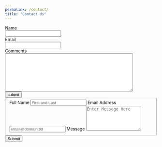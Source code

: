 ```yaml
---
permalink: /contact/
title: "Contact Us"
---
```

<head>
  <meta charset="utf-8">
  <title?forms</title>
  </head>
<body>
  <form class="gform" name="gform" target="hidden_iframe" onsubmit="submitted=true;"
        action="https://docs.google.com/forms/d/e/1FAIpQLSeVfhAKWSZ12j7pDg9sLRwjq5Zrq1s88mR8alNr6Tg4Y_o_gg/formResponse?">
    <label for="entry.2005620554">Name</label><br>
    <input type="text" name="entry.2005620554" id="entry.2005620554"><br>
    <label for="entry.1045781291">Email</label><br>
    <input type="text" name="entry.1045781291" id="entry.1045781291"><br>
    <label for="entry.839337160">Comments</label><br>
    <textarea name="entry.839337160" id="entry.839337160" rows="8"
              cols="50"></textarea><br>
    <input type="submit" name="" value="submit"?
           </form>
          <iframe name="hidden_iframe" id="hidden_iframe" style="display:none;" onload="if(submitted){}"></iframe>
  <script
  src="http://code.jquery.com/jquery-3.5.1.min.js"
  integrity="sha256-9/aliU8dGd2tb6OSsuzixeV4y/faTqgFtohetphbbj0="
  crossorigin="anonymous"></script>
    <script type="text/javascript">
      var submitted = false;
    </script>
        <script type="text/javascript">
          $('#gform').on('submit', function(e)){
          $('#gform *').fadeOut(2000);
          $('#gform').prepend('Your Submission has been sent. We will get back to you as soon as possible');
          });
    </script>
    </body>













<form id="fs-frm" name="simple-contact-form" accept-charset="utf-8" action="https://formspree.io/mentoringsuperhighway@gmail.com" method="post">
  <fieldset id="fs-frm-inputs">
    <label for="full-name">Full Name</label>
    <input type="text" name="name" id="full-name" placeholder="First and Last" required="">
    <label for="email-address">Email Address</label>
    <input type="email" name="_replyto" id="email-address" placeholder="email@domain.tld" required="">
    <label for="message">Message</label>
    <textarea rows="5" name="message" id="message" placeholder="Enter Message Here" required=""></textarea>
    <input type="hidden" name="_subject" id="email-subject" value="Contact Form Submission">
  </fieldset>
  <input type="submit" value="Submit">
